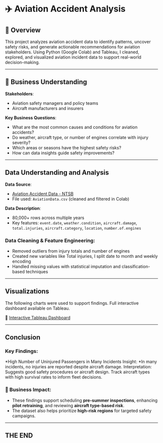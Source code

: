 # ✈️ Aviation Accident Analysis

## 📌 Overview

This project analyzes aviation accident data to identify patterns, uncover safety risks, and generate actionable recommendations for aviation stakeholders. 
Using Python (Google Colab) and Tableau, I cleaned, explored, and visualized aviation incident data to support real-world decision-making.

---

## 🧠 Business Understanding

**Stakeholders**:
- Aviation safety managers and policy teams
- Aircraft manufacturers and insurers

**Key Business Questions**:
- What are the most common causes and conditions for aviation accidents?
- Do weather, aircraft type, or number of engines correlate with injury severity?
- Which areas or seasons have the highest safety risks?
- How can data insights guide safety improvements?

---

## Data Understanding and Analysis

**Data Source**:
- [Aviation Accident Data - NTSB](https://www.kaggle.com/datasets/khsamaha/aviation-accident-database-synopses)  
- File used: `AviationData.csv` (cleaned and filtered in Colab)

**Data Description**:
- 80,000+ rows across multiple years
- Key features: `event.date`, `weather.condition`, `aircraft.damage`, `total.injuries`, `aircraft.category`, `location`, `number.of.engines`

### Data Cleaning & Feature Engineering:
- Removed outliers from injury totals and number of engines
- Created new variables like Total injuries, I split date to month and weekly encoding
- Handled missing values with statistical imputation and classification-based techniques

---

## Visualizations

The following charts were used to support findings. Full interactive dashboard available on Tableau.


🔗 [Interactive Tableau Dashboard](https://public.tableau.com/views/Avifinal/Dashboard1)

---

## Conclusion

### Key Findings:

*High Number of Uninjured Passengers in Many Incidents
Insight:
*In many incidents, no injuries are reported despite aircraft damage.
Interpretation:
Suggests good safety procedures or aircraft design.
Track aircraft types with high survival rates to inform fleet decisions.

### 🔁 Business Impact:

- These findings support scheduling **pre-summer inspections**, enhancing **pilot retraining**, and reviewing **aircraft type-based risk**.
- The dataset also helps prioritize **high-risk regions** for targeted safety campaigns.

---

## THE END

